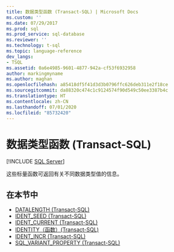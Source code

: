 ```yaml
---
title: 数据类型函数 (Transact-SQL) | Microsoft Docs
ms.custom: ''
ms.date: 07/29/2017
ms.prod: sql
ms.prod_service: sql-database
ms.reviewer: ''
ms.technology: t-sql
ms.topic: language-reference
dev_langs:
- TSQL
ms.assetid: 0a6e4985-9601-4877-942a-cf53f6932958
author: markingmyname
ms.author: maghan
ms.openlocfilehash: a85418df5f41d3d3b0796ffc626deb311e2f18ce
ms.sourcegitcommit: da88320c474c1c9124574f90d549c50ee3387b4c
ms.translationtype: HT
ms.contentlocale: zh-CN
ms.lasthandoff: 07/01/2020
ms.locfileid: "85732420"
---
```

# <a name="data-type-functions-transact-sql"></a>数据类型函数 (Transact-SQL)
[!INCLUDE [SQL Server](../../includes/applies-to-version/sqlserver.md)]

这些标量函数可返回有关不同数据类型值的信息。
  
## <a name="in-this-section"></a>在本节中
  
- [DATALENGTH (Transact-SQL)](../../t-sql/functions/datalength-transact-sql.md)
- [IDENT_SEED (Transact-SQL)](../../t-sql/functions/ident-seed-transact-sql.md)
- [IDENT_CURRENT (Transact-SQL)](../../t-sql/functions/ident-current-transact-sql.md)
- [IDENTITY（函数）(Transact-SQL)](../../t-sql/functions/identity-function-transact-sql.md)  
- [IDENT_INCR (Transact-SQL)](../../t-sql/functions/ident-incr-transact-sql.md)
- [SQL_VARIANT_PROPERTY (Transact-SQL)](../../t-sql/functions/sql-variant-property-transact-sql.md)
